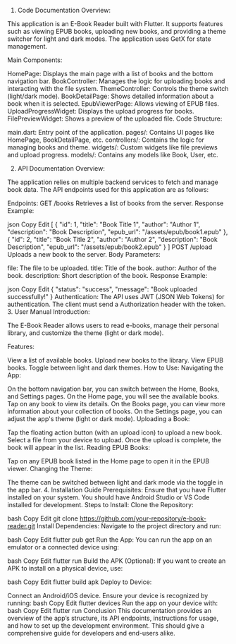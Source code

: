 1. Code Documentation
Overview:

This application is an E-Book Reader built with Flutter. It supports features such as viewing EPUB books, uploading new books, and providing a theme switcher for light and dark modes. The application uses GetX for state management.

Main Components:

HomePage: Displays the main page with a list of books and the bottom navigation bar.
BookController: Manages the logic for uploading books and interacting with the file system.
ThemeController: Controls the theme switch (light/dark mode).
BookDetailPage: Shows detailed information about a book when it is selected.
EpubViewerPage: Allows viewing of EPUB files.
UploadProgressWidget: Displays the upload progress for books.
FilePreviewWidget: Shows a preview of the uploaded file.
Code Structure:

main.dart: Entry point of the application.
pages/: Contains UI pages like HomePage, BookDetailPage, etc.
controllers/: Contains the logic for managing books and theme.
widgets/: Custom widgets like file previews and upload progress.
models/: Contains any models like Book, User, etc.

2. API Documentation
Overview:

The application relies on multiple backend services to fetch and manage book data. The API endpoints used for this application are as follows:

Endpoints:
GET /books
Retrieves a list of books from the server.
Response Example:

json
Copy
Edit
[
  {
    "id": 1,
    "title": "Book Title 1",
    "author": "Author 1",
    "description": "Book Description",
    "epub_url": "/assets/epub/book1.epub"
  },
  {
    "id": 2,
    "title": "Book Title 2",
    "author": "Author 2",
    "description": "Book Description",
    "epub_url": "/assets/epub/book2.epub"
  }
]
POST /upload
Uploads a new book to the server.
Body Parameters:

file: The file to be uploaded.
title: Title of the book.
author: Author of the book.
description: Short description of the book.
Response Example:

json
Copy
Edit
{
  "status": "success",
  "message": "Book uploaded successfully!"
}
Authentication:
The API uses JWT (JSON Web Tokens) for authentication. The client must send a Authorization header with the token.
3. User Manual
Introduction:

The E-Book Reader allows users to read e-books, manage their personal library, and customize the theme (light or dark mode).

Features:

View a list of available books.
Upload new books to the library.
View EPUB books.
Toggle between light and dark themes.
How to Use:
Navigating the App:

On the bottom navigation bar, you can switch between the Home, Books, and Settings pages.
On the Home page, you will see the available books. Tap on any book to view its details.
On the Books page, you can view more information about your collection of books.
On the Settings page, you can adjust the app's theme (light or dark mode).
Uploading a Book:

Tap the floating action button (with an upload icon) to upload a new book.
Select a file from your device to upload. Once the upload is complete, the book will appear in the list.
Reading EPUB Books:

Tap on any EPUB book listed in the Home page to open it in the EPUB viewer.
Changing the Theme:

The theme can be switched between light and dark mode via the toggle in the app bar.
4. Installation Guide
Prerequisites:
Ensure that you have Flutter installed on your system.
You should have Android Studio or VS Code installed for development.
Steps to Install:
Clone the Repository:

bash
Copy
Edit
git clone https://github.com/your-repository/e-book-reader.git
Install Dependencies: Navigate to the project directory and run:

bash
Copy
Edit
flutter pub get
Run the App: You can run the app on an emulator or a connected device using:

bash
Copy
Edit
flutter run
Build the APK (Optional): If you want to create an APK to install on a physical device, use:

bash
Copy
Edit
flutter build apk
Deploy to Device:

Connect an Android/iOS device.
Ensure your device is recognized by running:
bash
Copy
Edit
flutter devices
Run the app on your device with:
bash
Copy
Edit
flutter run
Conclusion
This documentation provides an overview of the app’s structure, its API endpoints, instructions for usage, and how to set up the development environment. This should give a comprehensive guide for developers and end-users alike.
